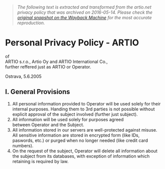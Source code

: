 > *The following text is extracted and transformed from the artio.net privacy policy that was archived on 2016-05-14. Please check the [original snapshot on the Wayback Machine](https://web.archive.org/web/20160514220256id_/http%3A//www.artio.net/terms-of-service/personal-privacy) for the most accurate reproduction.*

# Personal Privacy Policy - ARTIO

of  
ARTIO s.r.o., Artio Oy and ARTIO International Co.,  
further reffered just as ARTIO or Operator.

Ostrava, 5.6.2005

## I. General Provisions

  1. All personal information provided to Operator will be used solely for their internal purposes. Handing them to 3rd parties is not possible without explicit approval of the subject involved (further just subject).
  2. All information will be used solely for purposes agreed between Operator and the Subject.
  3. All information stored in our servers are well-protected against misuse. All sensitive information are stored in encrypted form (like IDs, paswords, etc.) or purged when no longer needed (like credit card numbers).
  4. On the request of the subject, Operator will delete all information about the subject from its databases, with exception of information which retaining is required by law.


